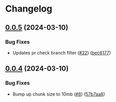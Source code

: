 # Changelog

## [0.0.5](https://github.com/tkasuz/s3-signurl-uploader/compare/v0.0.4...v0.0.5) (2024-03-10)


### Bug Fixes

* Updates pr check branch filter ([#22](https://github.com/tkasuz/s3-signurl-uploader/issues/22)) ([bec6177](https://github.com/tkasuz/s3-signurl-uploader/commit/bec61779528ba16132144f671131c56903cf6562))

## [0.0.4](https://github.com/tkasuz/s3-signurl-uploader/compare/v0.0.3...v0.0.4) (2024-03-10)


### Bug Fixes

* Bump up chunk size to 10mb ([#8](https://github.com/tkasuz/s3-signurl-uploader/issues/8)) ([57b7aa8](https://github.com/tkasuz/s3-signurl-uploader/commit/57b7aa8736c8b7362a29bef684eeb90a604290e1))
